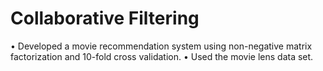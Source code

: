 # Collaborative Filtering
• Developed a movie recommendation system using non-negative matrix factorization and 10-fold cross validation.
• Used the movie lens data set.